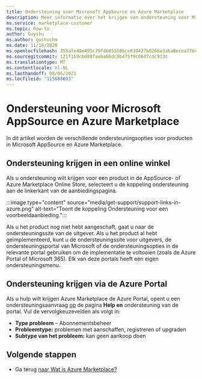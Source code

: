 ```yaml
---
title: Ondersteuning voor Microsoft AppSource en Azure Marketplace
description: Meer informatie over het krijgen van ondersteuning voor Microsoft AppSource en Azure Marketplace.
ms.service: marketplace-customer
ms.topic: how-to
author: Guyshu
ms.author: gushuchm
ms.date: 11/18/2020
ms.openlocfilehash: 255afe40e495c79fd605358bce039427b0266a3a6a0ecea776cef8734709097b
ms.sourcegitcommit: 121f1b9cbd88faeba60dc9b475f9c0647cdc933c
ms.translationtype: MT
ms.contentlocale: nl-NL
ms.lasthandoff: 08/06/2021
ms.locfileid: "115688693"
---
```

# <a name="how-to-get-support-for-microsoft-appsource-and-azure-marketplace"></a>Ondersteuning voor Microsoft AppSource en Azure Marketplace

In dit artikel worden de verschillende ondersteuningsopties voor producten in Microsoft AppSource en Azure Marketplace. 

## <a name="get-support-in-an-online-store"></a>Ondersteuning krijgen in een online winkel

Als u ondersteuning wilt krijgen voor een product in de AppSource- of Azure Marketplace Online Store, selecteert u de koppeling ondersteuning aan de linkerkant van de aanbiedingspagina. 

:::image type="content" source="media/get-support/support-links-in-azure.png" alt-text="Toont de koppeling Ondersteuning voor een voorbeeldaanbieding.":::

Als u het product nog niet hebt aangeschaft, gaat u naar de ondersteuningssite van de uitgever. Als u het product al hebt geïmplementeerd, kunt u de ondersteuningssite voor uitgevers, de ondersteuningsportal van Microsoft of de ondersteuningsopties in de relevante portal gebruiken om de implementatie te voltooien (zoals de Azure Portal of Microsoft 365). Elk van deze portals heeft een eigen ondersteuningsmenu.

## <a name="get-support-from-the-azure-portal"></a>Ondersteuning krijgen via de Azure Portal

Als u hulp wilt krijgen Azure Marketplace de Azure Portal, opent u een ondersteuningsaanvraag [op](https://portal.azure.com/#blade/Microsoft_Azure_Support/HelpAndSupportBlade/newsupportrequest) de pagina **Help en** ondersteuning van de portal. Vul de vervolgkeuzevelden als volgt in:

- **Type probleem** – Abonnementsbeheer
- **Probleemtype:** problemen met aanschaffen, registreren of upgraden
- **Subtype van het probleem:** kan geen aankoop doen

## <a name="next-steps"></a>Volgende stappen

- Ga terug [naar Wat is Azure Marketplace?](azure-marketplace-overview.md)
